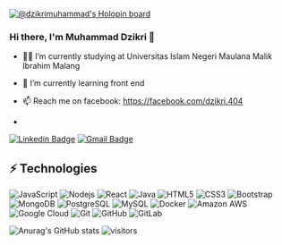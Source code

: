 [![@dzikrimuhammad's Holopin board](https://holopin.me/dzikrimuhammad)](https://holopin.io/@dzikrimuhammad)

### Hi there, I'm Muhammad Dzikri 👋
- 👨‍🎓 I’m currently studying at Universitas Islam Negeri Maulana Malik Ibrahim Malang
- 🌱 I’m currently learning front end
- 📫 Reach me on facebook: https://facebook.com/dzikri.404

- 
[![Linkedin Badge](https://img.shields.io/badge/-dzikrimuhammad-blue?style=flat-square&logo=Linkedin&logoColor=white&link=https://www.linkedin.com/in/dzikrimuhammad/)](https://www.linkedin.com/in/dzikrimuhammad/)
[![Gmail Badge](https://img.shields.io/badge/-notfnd123@gmail.com-c14438?style=flat-square&logo=Gmail&logoColor=white&link=mailto:notfnd123@gmail.com)](mailto:notfnd123@gmail.com)

## ⚡ Technologies

![JavaScript](https://img.shields.io/badge/-JavaScript-black?style=flat-square&logo=javascript)
![Nodejs](https://img.shields.io/badge/-Nodejs-black?style=flat-square&logo=Node.js)
![React](https://img.shields.io/badge/-React-black?style=flat-square&logo=react)
![Java](https://img.shields.io/badge/-java-E34A86?style=flat-square&logo=java)
![HTML5](https://img.shields.io/badge/-HTML5-E34F26?style=flat-square&logo=html5&logoColor=white)
![CSS3](https://img.shields.io/badge/-CSS3-1572B6?style=flat-square&logo=css3)
![Bootstrap](https://img.shields.io/badge/-Bootstrap-563D7C?style=flat-square&logo=bootstrap)
![MongoDB](https://img.shields.io/badge/-MongoDB-black?style=flat-square&logo=mongodb)
![PostgreSQL](https://img.shields.io/badge/-PostgreSQL-336791?style=flat-square&logo=postgresql)
![MySQL](https://img.shields.io/badge/-MySQL-black?style=flat-square&logo=mysql)
![Docker](https://img.shields.io/badge/-Docker-black?style=flat-square&logo=docker)
![Amazon AWS](https://img.shields.io/badge/Amazon%20AWS-232F3E?style=flat-square&logo=amazon-aws)
![Google Cloud](https://img.shields.io/badge/Google%20Cloud-black?style=flat-square&logo=google-cloud)
![Git](https://img.shields.io/badge/-Git-black?style=flat-square&logo=git)
![GitHub](https://img.shields.io/badge/-GitHub-181717?style=flat-square&logo=github)
![GitLab](https://img.shields.io/badge/-GitLab-FCA121?style=flat-square&logo=gitlab)

<!--
**DMuhammad/DMuhammad** is a ✨ _special_ ✨ repository because its `README.md` (this file) appears on your GitHub profile.

Here are some ideas to get you started:

- 🔭 I’m currently working on ...
- 🌱 I’m currently learning ...
- 👯 I’m looking to collaborate on ...
- 🤔 I’m looking for help with ...
- 💬 Ask me about ...
- 📫 How to reach me: ...
- 😄 Pronouns: ...
- ⚡ Fun fact: ...
-->
![Anurag's GitHub stats](https://github-readme-stats.vercel.app/api?username=DMuhammad&show_icons=true&theme=radical)
![visitors](https://visitor-badge.laobi.icu/badge?page_id=DMuhammad.DMuhammad)

